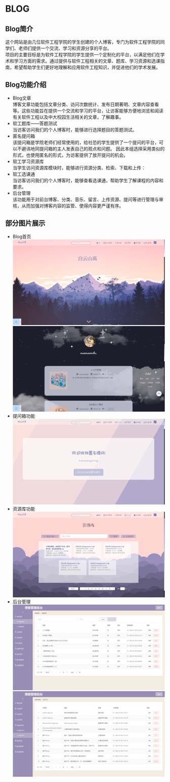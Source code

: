 # BLOG
## Blog简介
这个网站是由几位软件工程学院的学生创建的个人博客，专门为软件工程学院的同学们、老师们提供一个交流、学习和资源分享的平台。  
项目的主要目标是为软件工程学院的学生提供一个定制化的平台，以满足他们在学术和学习方面的需求。通过提供与软件工程相关的文章、题库、学习资源和选课指南，希望帮助学生们更好地理解和应用软件工程知识，并促进他们的学术发展。  
 
## Blog功能介绍
* Blog文章  
博客文章功能包括文章分类、访问次数统计、发布日期著明、文章内容查看等。这些功能旨在提供一个交流和学习的平台，让访客能够方便地浏览和阅读有关软件工程以及中大校园生活相关的文章，了解趣事。  
* 软工题库——答题测试  
当访客访问我们的个人博客时，能够进行选择题目的答题测试。  
* 匿名提问箱  
该提问箱是学院老师们经常使用的，给社恐的学生提供了一个提问的平台，可以不避讳地同提问箱的主人发表自己的观点和问题。 因此本组选择采用类似的形式，也使用匿名的形式，为访客提供了放开提问的机会。
* 软工学习资源库  
当学生访问资源库模块时，能够进行资源分类、检索、下载和上传：
* 软工选课通  
当访客访问我们的个人博客时，能够查看选课通，帮助学生了解课程的内容和要求。
* 后台管理  
该功能用于对前台博客、分类、音乐、留言、上传资源、提问等进行管理与审核，从而加强对博客内容的监管、使得内容更严谨有序。

## 部分图片展示
* Blog首页  
![首页展示](./README.assets/home1.png)
![首页展示](./README.assets/home2.png)
* 提问箱功能  
![部分功能展示](./README.assets/%E6%8F%90%E9%97%AE%E7%AE%B1.png)
* 资源库功能  
![部分功能展示](./README.assets/%E8%B5%84%E6%BA%90%E5%BA%93.png)
* 后台管理  
![后台展示](./README.assets/%E5%90%8E%E5%8F%B01.png)
![后台展示](./README.assets/%E5%90%8E%E5%8F%B02.png)